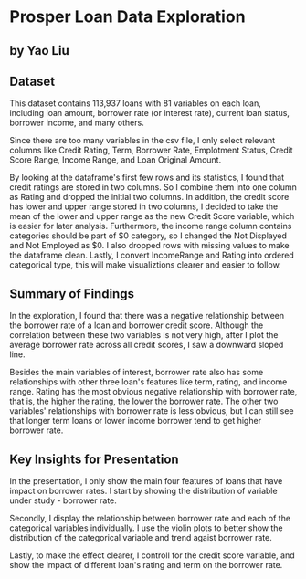 # Prosper Loan Data Exploration

## by Yao Liu


## Dataset

This dataset contains 113,937 loans with 81 variables on each loan, including loan amount, borrower rate (or interest rate), current loan status, borrower income, and many others. 

Since there are too many variables in the csv file, I only select relevant columns like Credit Rating, Term, Borrower Rate, Emplotment Status, Credit Score Range, Income Range, and Loan Original Amount. 

By looking at the dataframe's first few rows and its statistics, I found that credit ratings are stored in two columns. So I combine them into one column as Rating and dropped the initial two columns. In addition, the credit score has lower and upper range stored in two columns, I decided to take the mean of the lower and upper range as the new Credit Score variable, which is easier for later analysis. Furthermore, the income range column contains categories should be part of $0 category, so I changed the Not Displayed and Not Employed as $0. I also dropped rows with missing values to make the dataframe clean. Lastly, I convert IncomeRange and Rating into ordered categorical type, this will make visualiztions clearer and easier to follow.


## Summary of Findings

In the exploration, I found that there was a negative relationship between the borrower rate of a loan and borrower credit score. Although the correlation between these two variables is not very high, after I plot the average borrower rate across all credit scores, I saw a downward sloped line. 

Besides the main variables of interest, borrower rate also has some relationships with other three loan's features like term, rating, and income range. Rating has the most obvious negative relationship with borrower rate, that is, the higher the rating, the lower the borrower rate. The other two variables' relationships with borrower rate is less obvious, but I can still see that longer term loans or lower income borrower tend to get higher borrower rate. 


## Key Insights for Presentation

In the presentation, I only show the main four features of loans that have impact on borrower rates. I start by showing the distribution of variable under study - borrower rate.

Secondly, I display the relationship between borrower rate and each of the categorical variables individually. I use the violin plots to better show the distribution of the categorical variable and trend agaist borrower rate. 

Lastly, to make the effect clearer, I controll for the credit score variable, and show the impact of different loan's rating and term on the borrower rate.
